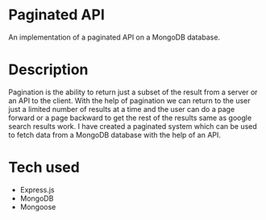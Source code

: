 # Paginated API

An implementation of a paginated API on a MongoDB database.

# Description

Pagination is the ability to return just a subset of the result from a server or an API to the client. With the help of pagination we can return to the user just a limited number of results at a time and the user can do a page forward or a page backward to get the rest of the results same as google search results work. I have created a paginated system which can be used to fetch data from a MongoDB database with the help of an API.

# Tech used

* Express.js
* MongoDB
* Mongoose
